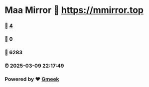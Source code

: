 # Maa Mirror :link: https://mmirror.top 
### :page_facing_up: [4](https://mmirror.top/tag.html) 
### :speech_balloon: 0 
### :hibiscus: 6283 
### :alarm_clock: 2025-03-09 22:17:49 
### Powered by :heart: [Gmeek](https://github.com/Meekdai/Gmeek)
